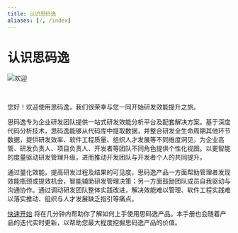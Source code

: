 ```yaml
---
title: 认识思码逸
aliases: [/, /index]
---
```


# 认识思码逸

![欢迎](https://release-note.oss-cn-hongkong.aliyuncs.com/2022_v2/01_introduction.png)

<br />

您好！欢迎使⽤思码逸，我们很荣幸与您⼀同开始研发效能提升之旅。

思码逸专为企业研发团队提供一站式研发效能分析平台及配套解决方案。基于深度代码分析技术，思码逸能够从代码库中提取数据，并整合研发全生命周期其他环节数据，提供研发效率、软件工程质量、组织人才发展等不同维度洞见，为企业高管、研发负责人、项目负责人、开发者等团队不同角色提供个性化视图。以更智能的度量驱动研发管理升级，进而推动开发团队与开发者个人的共同提升。

通过量化效能，提高研发过程及结果的可见度，思码逸产品一方面帮助管理者发现效能瓶颈或提效机会，智能辅助研发管理决策；另一方面鼓励团队成员自我驱动与沟通协作。通过调动研发团队整体实践改进，解决效能难以管理、软件工程实践难以落实推动、组织与人才发展缺乏指引等痛点。

[快速开始](quick_start/overview.md) 将在几分钟内帮助你了解如何上手使用思码逸产品。本手册也会随着产品的迭代实时更新，以帮助您最大程度挖掘思码逸产品的价值。
